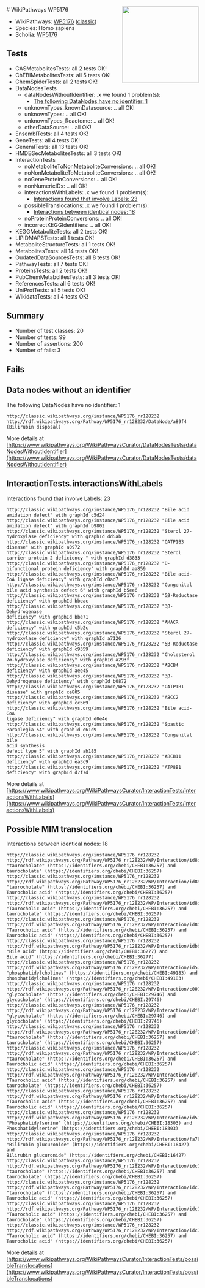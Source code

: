 <img style="float: right; width: 200px" src="https://upload.wikimedia.org/wikipedia/commons/thumb/8/83/Wplogo_with_text_500.png/640px-Wplogo_with_text_500.png" />
# WikiPathways WP5176

* WikiPathways: [WP5176](https://wikipathways.org/pathways/WP5176) ([classic](https://classic.wikipathways.org/instance/WP5176))
* Species: Homo sapiens
* Scholia: [WP5176](https://scholia.toolforge.org/wikipathways/WP5176)
## Tests
* CASMetabolitesTests: all 2 tests OK!
* ChEBIMetabolitesTests: all 5 tests OK!
* ChemSpiderTests: all 2 tests OK!
* DataNodesTests
    * dataNodesWithoutIdentifier: .x we found 1 problem(s):
        * [The following DataNodes have no identifier: 1](#d2d32fa0)
    * unknownTypes_knownDatasource: .. all OK!
    * unknownTypes: .. all OK!
    * unknownTypes_Reactome: .. all OK!
    * otherDataSource: .. all OK!
* EnsemblTests: all 4 tests OK!
* GeneTests: all 4 tests OK!
* GeneralTests: all 13 tests OK!
* HMDBSecMetabolitesTests: all 3 tests OK!
* InteractionTests
    * noMetaboliteToNonMetaboliteConversions: .. all OK!
    * noNonMetaboliteToMetaboliteConversions: .. all OK!
    * noGeneProteinConversions: .. all OK!
    * nonNumericIDs: .. all OK!
    * interactionsWithLabels: .x we found 1 problem(s):
        * [Interactions found that involve Labels: 23](#fe97a8da)
    * possibleTranslocations: .x we found 1 problem(s):
        * [Interactions between identical nodes: 18](#661ebef2)
    * noProteinProteinConversions: .. all OK!
    * incorrectKEGGIdentifiers: .. all OK!
* KEGGMetaboliteTests: all 2 tests OK!
* LIPIDMAPSTests: all 1 tests OK!
* MetaboliteStructureTests: all 1 tests OK!
* MetabolitesTests: all 14 tests OK!
* OudatedDataSourcesTests: all 8 tests OK!
* PathwayTests: all 7 tests OK!
* ProteinsTests: all 2 tests OK!
* PubChemMetabolitesTests: all 3 tests OK!
* ReferencesTests: all 6 tests OK!
* UniProtTests: all 5 tests OK!
* WikidataTests: all 4 tests OK!


## Summary

* Number of test classes: 20
* Number of tests: 99
* Number of assertions: 200
* Number of fails: 3

## Fails

<a name="d2d32fa0" />

## Data nodes without an identifier

The following DataNodes have no identifier: 1
```
http://classic.wikipathways.org/instance/WP5176_rr128232 http://rdf.wikipathways.org/Pathway/WP5176_rr128232/DataNode/a89f4 (Bilirubin disposal)
```

More details at [https://www.wikipathways.org/WikiPathwaysCurator/DataNodesTests/dataNodesWithoutIdentifier](https://www.wikipathways.org/WikiPathwaysCurator/DataNodesTests/dataNodesWithoutIdentifier)

<a name="fe97a8da" />

## InteractionTests.interactionsWithLabels

Interactions found that involve Labels: 23
```
http://classic.wikipathways.org/instance/WP5176_rr128232 "Bile acid amidation defect" with graphId c5d24
http://classic.wikipathways.org/instance/WP5176_rr128232 "Bile acid amidation defect" with graphId b9802
http://classic.wikipathways.org/instance/WP5176_rr128232 "Sterol 27-hydroxylase deficiency" with graphId dd5ab
http://classic.wikipathways.org/instance/WP5176_rr128232 "OATP1B3 disease" with graphId a0972
http://classic.wikipathways.org/instance/WP5176_rr128232 "Sterol carrier protein 2 deficiency " with graphId d3833
http://classic.wikipathways.org/instance/WP5176_rr128232 "D-bifunctional protein deficiency" with graphId aa859
http://classic.wikipathways.org/instance/WP5176_rr128232 "Bile acid-CoA ligase deficiency" with graphId c0ad7
http://classic.wikipathways.org/instance/WP5176_rr128232 "Congenital bile acid synthesis defect 6" with graphId b5ee6
http://classic.wikipathways.org/instance/WP5176_rr128232 "5β-Reductase deficiency" with graphId bbeac
http://classic.wikipathways.org/instance/WP5176_rr128232 "3β-Dehydrogenase 
deficiency" with graphId bbe71
http://classic.wikipathways.org/instance/WP5176_rr128232 "AMACR deficiency" with graphId c5b2c
http://classic.wikipathways.org/instance/WP5176_rr128232 "Sterol 27-hydroxylase deficiency" with graphId a7126
http://classic.wikipathways.org/instance/WP5176_rr128232 "5β-Reductase deficiency" with graphId c9359
http://classic.wikipathways.org/instance/WP5176_rr128232 "Cholesterol 7α-hydroxylase deficiency" with graphId a293f
http://classic.wikipathways.org/instance/WP5176_rr128232 "ABCB4 deficiency" with graphId aee45
http://classic.wikipathways.org/instance/WP5176_rr128232 "3β-Dehydrogenase deficiency" with graphId b0872
http://classic.wikipathways.org/instance/WP5176_rr128232 "OATP1B1 disease" with graphId ce805
http://classic.wikipathways.org/instance/WP5176_rr128232 "ABCC2 deficiency" with graphId cc569
http://classic.wikipathways.org/instance/WP5176_rr128232 "Bile acid-CoA
ligase deficiency" with graphId d0e4e
http://classic.wikipathways.org/instance/WP5176_rr128232 "Spastic Paraplegia 5A" with graphId e61d9
http://classic.wikipathways.org/instance/WP5176_rr128232 "Congenital bile
acid synthesis
defect type 5" with graphId ab185
http://classic.wikipathways.org/instance/WP5176_rr128232 "ABCB11 deficiency" with graphId ea3c9
http://classic.wikipathways.org/instance/WP5176_rr128232 "ATP8B1 deficiency" with graphId d7f7d
```

More details at [https://www.wikipathways.org/WikiPathwaysCurator/InteractionTests/interactionsWithLabels](https://www.wikipathways.org/WikiPathwaysCurator/InteractionTests/interactionsWithLabels)

<a name="661ebef2" />

## Possible MIM translocation

Interactions between identical nodes: 18
```
http://classic.wikipathways.org/instance/WP5176_rr128232 http://rdf.wikipathways.org/Pathway/WP5176_rr128232/WP/Interaction/id8dde6d9e "taurocholate" (https://identifiers.org/chebi/CHEBI:36257) and 
taurocholate" (https://identifiers.org/chebi/CHEBI:36257)
http://classic.wikipathways.org/instance/WP5176_rr128232 http://rdf.wikipathways.org/Pathway/WP5176_rr128232/WP/Interaction/id8dde6d9e "taurocholate" (https://identifiers.org/chebi/CHEBI:36257) and 
Taurocholic acid" (https://identifiers.org/chebi/CHEBI:36257)
http://classic.wikipathways.org/instance/WP5176_rr128232 http://rdf.wikipathways.org/Pathway/WP5176_rr128232/WP/Interaction/id8dde6d9e "Taurocholic acid" (https://identifiers.org/chebi/CHEBI:36257) and 
taurocholate" (https://identifiers.org/chebi/CHEBI:36257)
http://classic.wikipathways.org/instance/WP5176_rr128232 http://rdf.wikipathways.org/Pathway/WP5176_rr128232/WP/Interaction/id8dde6d9e "Taurocholic acid" (https://identifiers.org/chebi/CHEBI:36257) and 
Taurocholic acid" (https://identifiers.org/chebi/CHEBI:36257)
http://classic.wikipathways.org/instance/WP5176_rr128232 http://rdf.wikipathways.org/Pathway/WP5176_rr128232/WP/Interaction/idbbfdd88e "Bile acid" (https://identifiers.org/chebi/CHEBI:36277) and 
Bile acid" (https://identifiers.org/chebi/CHEBI:36277)
http://classic.wikipathways.org/instance/WP5176_rr128232 http://rdf.wikipathways.org/Pathway/WP5176_rr128232/WP/Interaction/id57a6c794 "phosphatidylcholines" (https://identifiers.org/chebi/CHEBI:49183) and 
phosphatidylcholines" (https://identifiers.org/chebi/CHEBI:49183)
http://classic.wikipathways.org/instance/WP5176_rr128232 http://rdf.wikipathways.org/Pathway/WP5176_rr128232/WP/Interaction/c0013 "glycocholate" (https://identifiers.org/chebi/CHEBI:29746) and 
glycocholate" (https://identifiers.org/chebi/CHEBI:29746)
http://classic.wikipathways.org/instance/WP5176_rr128232 http://rdf.wikipathways.org/Pathway/WP5176_rr128232/WP/Interaction/idf6fc40c0 "glycocholate" (https://identifiers.org/chebi/CHEBI:29746) and 
glycocholate" (https://identifiers.org/chebi/CHEBI:29746)
http://classic.wikipathways.org/instance/WP5176_rr128232 http://rdf.wikipathways.org/Pathway/WP5176_rr128232/WP/Interaction/idf77f787f "taurocholate" (https://identifiers.org/chebi/CHEBI:36257) and 
taurocholate" (https://identifiers.org/chebi/CHEBI:36257)
http://classic.wikipathways.org/instance/WP5176_rr128232 http://rdf.wikipathways.org/Pathway/WP5176_rr128232/WP/Interaction/idf77f787f "taurocholate" (https://identifiers.org/chebi/CHEBI:36257) and 
Taurocholic acid" (https://identifiers.org/chebi/CHEBI:36257)
http://classic.wikipathways.org/instance/WP5176_rr128232 http://rdf.wikipathways.org/Pathway/WP5176_rr128232/WP/Interaction/idf77f787f "Taurocholic acid" (https://identifiers.org/chebi/CHEBI:36257) and 
taurocholate" (https://identifiers.org/chebi/CHEBI:36257)
http://classic.wikipathways.org/instance/WP5176_rr128232 http://rdf.wikipathways.org/Pathway/WP5176_rr128232/WP/Interaction/idf77f787f "Taurocholic acid" (https://identifiers.org/chebi/CHEBI:36257) and 
Taurocholic acid" (https://identifiers.org/chebi/CHEBI:36257)
http://classic.wikipathways.org/instance/WP5176_rr128232 http://rdf.wikipathways.org/Pathway/WP5176_rr128232/WP/Interaction/id5146a5f2 "Phosphatidylserine" (https://identifiers.org/chebi/CHEBI:18303) and 
Phosphatidylserine" (https://identifiers.org/chebi/CHEBI:18303)
http://classic.wikipathways.org/instance/WP5176_rr128232 http://rdf.wikipathways.org/Pathway/WP5176_rr128232/WP/Interaction/fa787 "Bilirubin glucuronide" (https://identifiers.org/chebi/CHEBI:16427) and 
Bilirubin glucuronide" (https://identifiers.org/chebi/CHEBI:16427)
http://classic.wikipathways.org/instance/WP5176_rr128232 http://rdf.wikipathways.org/Pathway/WP5176_rr128232/WP/Interaction/idc7133ada "taurocholate" (https://identifiers.org/chebi/CHEBI:36257) and 
taurocholate" (https://identifiers.org/chebi/CHEBI:36257)
http://classic.wikipathways.org/instance/WP5176_rr128232 http://rdf.wikipathways.org/Pathway/WP5176_rr128232/WP/Interaction/idc7133ada "taurocholate" (https://identifiers.org/chebi/CHEBI:36257) and 
Taurocholic acid" (https://identifiers.org/chebi/CHEBI:36257)
http://classic.wikipathways.org/instance/WP5176_rr128232 http://rdf.wikipathways.org/Pathway/WP5176_rr128232/WP/Interaction/idc7133ada "Taurocholic acid" (https://identifiers.org/chebi/CHEBI:36257) and 
taurocholate" (https://identifiers.org/chebi/CHEBI:36257)
http://classic.wikipathways.org/instance/WP5176_rr128232 http://rdf.wikipathways.org/Pathway/WP5176_rr128232/WP/Interaction/idc7133ada "Taurocholic acid" (https://identifiers.org/chebi/CHEBI:36257) and 
Taurocholic acid" (https://identifiers.org/chebi/CHEBI:36257)
```

More details at [https://www.wikipathways.org/WikiPathwaysCurator/InteractionTests/possibleTranslocations](https://www.wikipathways.org/WikiPathwaysCurator/InteractionTests/possibleTranslocations)

